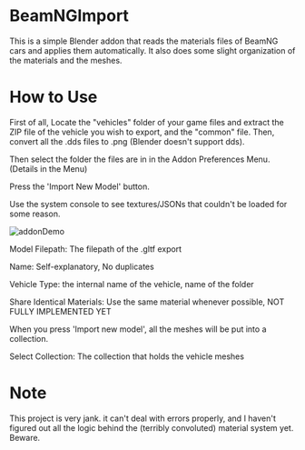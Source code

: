 
# BeamNGImport
This is a simple Blender addon that reads the materials files of BeamNG cars and applies them automatically. It also does some slight organization of the materials and the meshes.
# How to Use
First of all, Locate the "vehicles" folder of your game files and extract the ZIP file of the vehicle you wish to export, and the "common" file.
Then, convert all the .dds files to .png (Blender doesn't support dds).

Then select the folder the files are in in the Addon Preferences Menu. (Details in the Menu)

Press the 'Import New Model' button.

Use the system console to see textures/JSONs that couldn't be loaded for some reason.

![addonDemo](https://user-images.githubusercontent.com/117572566/200167853-6d29c51d-87c2-4b20-85cb-e01124698e98.png)

Model Filepath: The filepath of the .gltf export

Name: Self-explanatory, No duplicates

Vehicle Type: the internal name of the vehicle, name of the folder

Share Identical Materials: Use the same material whenever possible, NOT FULLY IMPLEMENTED YET

When you press 'Import new model', all the meshes will be put into a collection.

Select Collection: The collection that holds the vehicle meshes





# Note
This project is very jank. it can't deal with errors properly, and I haven't figured out all the logic behind the (terribly convoluted) material system yet. Beware.
